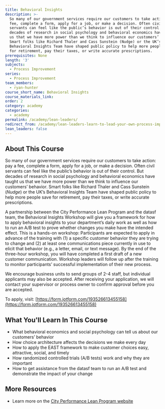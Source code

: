 ```yaml
---
title: Behavioral Insights
description: >-
  So many of our government services require our customers to take action: pay a
  fee, complete a form, apply for a job, or make a decision. Often civil
  servants can feel like the public’s behavior is out of their control. But
  decades of research in social psychology and behavioral economics have taught
  us that we have more power than we think to influence our customers’ behavior.
  Smart folks like Richard Thaler and Cass Sunstein (Nudge) or the UK’s
  Behavioral Insights Team have shaped public policy to help more people save
  for retirement, pay their taxes, or write accurate prescriptions.
prerequisites: None
length: '3'
subjects:
  - Process Improvement
series:
  - Process Improvement
team_members:
  - ryan-hunter
course_short_name: Behavioral Insights
course_materials_link:
order: 2
category: academy
categories:
  - academy
permalink: /academy/lean-leaders/
redirect_from: /academy/lean-leaders-learn-to-lead-your-own-process-improvement-project/
lean_leaders: false
---
```


## About This Course

So many of our government services require our customers to take action: pay a fee, complete a form, apply for a job, or make a decision. Often civil servants can feel like the public’s behavior is out of their control. But decades of research in social psychology and behavioral economics have taught us that we have more power than we think to influence our customers’ behavior. Smart folks like Richard Thaler and Cass Sunstein (*Nudge*) or the UK’s Behavioral Insights Team have shaped public policy to help more people save for retirement, pay their taxes, or write accurate prescriptions.

A partnership between the City Performance Lean Program and the datasf team, the Behavioral Insights Workshop will give you a framework for how to apply behavioral insights to your department’s daily work as well as how to run an A/B test to prove whether changes you make have the intended effect. This is a hands-on workshop: Participants are expected to apply in advance of the training with (1) a specific customer behavior they are trying to change and (2) at least one communications piece currently in use to elicit that behavior (e.g., a letter, email, or text message). By the end of the three-hour workshop, you will have completed a first draft of a new customer communication. Workshop leaders will follow up after the training to monitor participants’ successful implementation of their new process.

We encourage business units to send groups of 2-4 staff, but individual applicants may also be accepted. After receiving your application, we will contact your supervisor or process owner to confirm approval before you are accepted.

To apply, visit: [https://form.jotform.com/193526613455158](https://form.jotform.com/193526613455158)

## What You'll Learn In This Course

* What behavioral economics and social psychology can tell us about our customers’ behavior
* How choice architecture affects the decisions we make every day
* How to apply the EAST framework to make customer choices easy, attractive, social, and timely
* How randomized controlled trials (A/B tests) work and why they are important
* How to get assistance from the datasf team to run an A/B test and demonstrate the impact of your change

## More Resources

* Learn more on the [City Performance Lean Program website](https://cityperformanceleanprogram.weebly.com/)